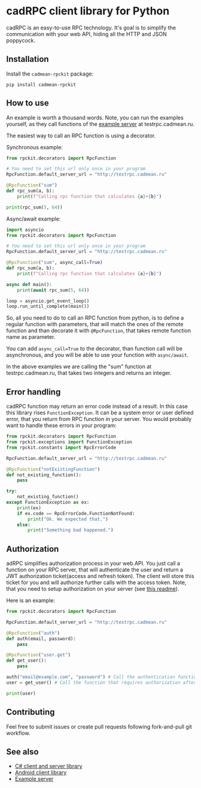 # cadRPC client library for Python

cadRPC is an easy-to-use RPC technology. It's goal is to simplify the communication with your web API, hiding all the HTTP and JSON poppycock.

## Installation

Install the ```cadmean-rpckit``` package:

```pip install cadmean-rpckit```

## How to use

An example is worth a thousand words. 
Note, you can run the examples yourself, as 
they call functions of the 
[example server](https://github.com/cadmean-ru/ExampleRpcServer) 
at testrpc.cadmean.ru.

The easiest way to call an RPC function is using a decorator.

Synchronous example:

```python
from rpckit.decorators import RpcFunction

# You need to set this url only once in your program
RpcFunction.default_server_url = "http://testrpc.cadmean.ru"

@RpcFunction("sum")
def rpc_sum(a, b):
    print(f"Calling rpc function that calculates {a}+{b}")

print(rpc_sum(5, 64))
```

Async/await example:

```python
import asyncio
from rpckit.decorators import RpcFunction

# You need to set this url only once in your program
RpcFunction.default_server_url = "http://testrpc.cadmean.ru"

@RpcFunction("sum", async_call=True)
def rpc_sum(a, b):
    print(f"Calling rpc function that calculates {a}+{b}")

async def main():
    print(await rpc_sum(5, 64))

loop = asyncio.get_event_loop()
loop.run_until_complete(main())
```

So, all you need to do to call an RPC function from python, 
is to define a regular function with parameters, 
that will match the ones of the remote function 
and than decorate it with ```@RpcFunction```, that takes 
remote function name as parameter.

You can add ```async_call=True``` to the decorator, than 
function call will be asynchronous, and you 
will be able to use your function with ```async/await```.

In the above examples we are calling the "sum" function at testrpc.cadmean.ru, 
that takes two integers and returns an integer.

## Error handling

cadRPC function may return an error code instead of a result. 
In this case this library rises ```FunctionException```.
It can be a system error or user defined error, 
that you return from RPC function in your server.
You would probably want to handle these errors in your program:

```python
from rpckit.decorators import RpcFunction
from rpckit.exceptions import FunctionException
from rpckit.constants import RpcErrorCode

RpcFunction.default_server_url = "http://testrpc.cadmean.ru"

@RpcFunction("notExistingFunction")
def not_existing_function():
    pass

try:
    not_existing_function()
except FunctionException as ex:
    print(ex)
    if ex.code == RpcErrorCode.FunctionNotFound:
        print("Ok. We expected that.")
    else:
        print("Something bad happened.")
```

## Authorization

adRPC simplifies authorization process in your web API. 
You just call a function on your RPC server, 
that will authenticate the user and return a JWT authorization 
ticket(access and refresh token). 
The client will store this ticket for you and will authorize 
further calls with the access token. 
Note, that you need to setup authorization on your server 
(see [this readme](https://github.com/cadmean-ru/csharpRPCKit/tree/master/Cadmean.RPC.ASP)).

Here is an example:

```python
from rpckit.decorators import RpcFunction

RpcFunction.default_server_url = "http://testrpc.cadmean.ru"

@RpcFunction("auth")
def auth(email, password):
    pass

@RpcFunction("user.get")
def get_user():
    pass

auth("email@example.com", "password") # Call the authentication function, that returns the JWT tokens
user = get_user() # Call the function that requires authorization after obtaining JWT tokens

print(user)
```

## Contributing

Feel free to submit issues or create pull requests following fork-and-pull git workflow.

## See also

* [C# client and server library](https://github.com/cadmean-ru/csharpRPCKit)
* [Android client library](https://github.com/cadmean-ru/androidRPCKit)
* [Example server](https://github.com/cadmean-ru/ExampleRpcServer)
